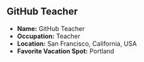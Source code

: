 ## GitHub Teacher

- **Name:** GitHub Teacher
- **Occupation:** Teacher
- **Location:** San Francisco, California, USA
- **Favorite Vacation Spot:** Portland
